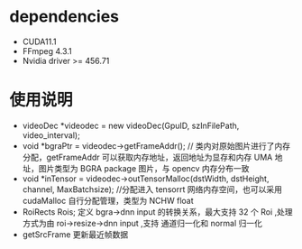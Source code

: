# dependencies

- CUDA11.1
- FFmpeg 4.3.1
- Nvidia driver >= 456.71

# 使用说明

- videoDec \*videodec = new videoDec(GpuID, szInFilePath, video_interval);
- void \*bgraPtr = videodec->getFrameAddr(); // 类内对原始图片进行了内存分配，getFrameAddr 可以获取内存地址，返回地址为显存和内存 UMA 地址，图片类型为 BGRA package 图片，与 opencv 内存分布一致
- void \*inTensor = videodec->outTensorMalloc(dstWidth, dstHeight, channel, MaxBatchsize); //分配进入 tensorrt 网络内存空间，也可以采用 cudaMalloc 自行分配管理，类型为 NCHW float
- RoiRects Rois; 定义 bgra->dnn input 的转换关系，最大支持 32 个 Roi ,处理方式为由 roi->resize->dnn input ,支持 通道归一化和 normal 归一化
- getSrcFrame 更新最近帧数据
